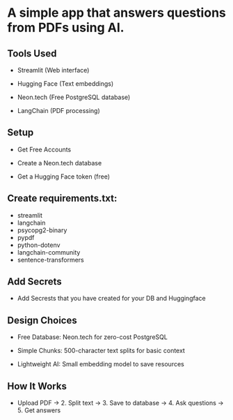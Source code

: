 # A simple app that answers questions from PDFs using AI.

## Tools Used
- Streamlit (Web interface)

- Hugging Face (Text embeddings)

- Neon.tech (Free PostgreSQL database)

- LangChain (PDF processing)

## Setup
- Get Free Accounts

- Create a Neon.tech database

- Get a Hugging Face token (free)


## Create requirements.txt:



- streamlit
- langchain
- psycopg2-binary
- pypdf
- python-dotenv
- langchain-community
- sentence-transformers



## Add Secrets

- Add Secrests that you have created for your DB and Huggingface

## Design Choices
- Free Database: Neon.tech for zero-cost PostgreSQL

- Simple Chunks: 500-character text splits for basic context

- Lightweight AI: Small embedding model to save resources

## How It Works

- Upload PDF → 2. Split text → 3. Save to database → 4. Ask questions → 5. Get answers
